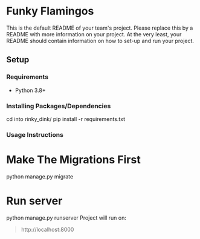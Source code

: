 # Funky Flamingos

This is the default README of your team's project. Please replace
this by a README with more information on your project. At the very
least, your README should contain information on how to set-up and run
your project.

##

## Setup

###

### Requirements

- Python 3.8+

###

### Installing Packages/Dependencies

cd into rinky_dink/
pip install -r requirements.txt

###

### Usage Instructions


# Make The Migrations First
python manage.py migrate
# Run server
python manage.py runserver
Project will run on:
>http://localhost:8000
